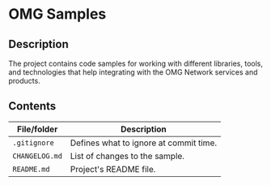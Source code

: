 # OMG Samples

## Description

The project contains code samples for working with different libraries, tools, and technologies that help integrating with the OMG Network services and products.

## Contents

| File/folder    | Description                                  |
| -------------- | -------------------------------------------- |
| `.gitignore`   | Defines what to ignore at commit time.       |
| `CHANGELOG.md` | List of changes to the sample.               |
| `README.md`    | Project's README file.                       |

